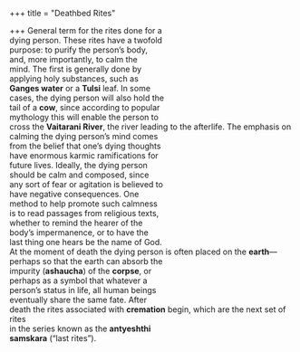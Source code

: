 +++
title = "Deathbed Rites"

+++
General term for the rites done for a  
dying person. These rites have a twofold  
purpose: to purify the person’s body,  
and, more importantly, to calm the  
mind. The first is generally done by  
applying holy substances, such as  
**Ganges water** or a **Tulsi** leaf. In some  
cases, the dying person will also hold the  
tail of a **cow**, since according to popular  
mythology this will enable the person to  
cross the **Vaitarani River**, the river leading to the afterlife. The emphasis on  
calming the dying person’s mind comes  
from the belief that one’s dying thoughts  
have enormous karmic ramifications for  
future lives. Ideally, the dying person  
should be calm and composed, since  
any sort of fear or agitation is believed to  
have negative consequences. One  
method to help promote such calmness  
is to read passages from religious texts,  
whether to remind the hearer of the  
body’s impermanence, or to have the  
last thing one hears be the name of God.  
At the moment of death the dying person is often placed on the **earth**—perhaps so that the earth can absorb the  
impurity (**ashaucha**) of the **corpse**, or  
perhaps as a symbol that whatever a  
person’s status in life, all human beings  
eventually share the same fate. After  
death the rites associated with **cremation** begin, which are the next set of rites  
in the series known as the **antyeshthi**  
**samskara** (“last rites”).